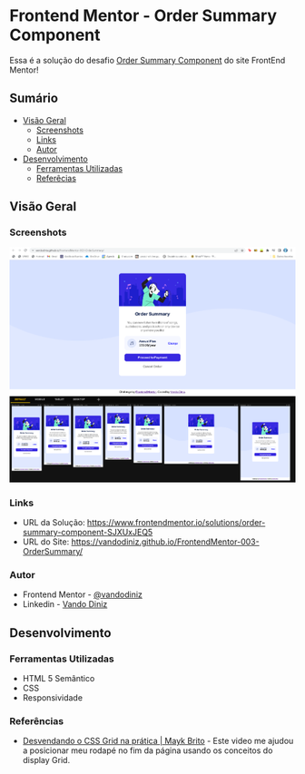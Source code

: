 # Frontend Mentor - Order Summary Component

Essa é a solução do desafio [Order Summary Component](https://www.frontendmentor.io/challenges/order-summary-component-QlPmajDUj) do site FrontEnd Mentor! 

## Sumário

- [Visão Geral](#visão-geral)
  - [Screenshots](#screenshots)
  - [Links](#links)
  - [Autor](#autor)
- [Desenvolvimento](#desenvolvimento)
  - [Ferramentas Utilizadas](#ferramentas-utilizadas)
  - [Referêcias](#referências)

## Visão Geral

### Screenshots

![](images/screenshot.png)
![](images/screenshot2.png)

### Links

- URL da Solução: https://www.frontendmentor.io/solutions/order-summary-component-SJXUxJEQ5
- URL do Site: https://vandodiniz.github.io/FrontendMentor-003-OrderSummary/

### Autor

- Frontend Mentor - [@vandodiniz](https://www.frontendmentor.io/profile/vandodiniz)
- Linkedin - [Vando Diniz](https://www.linkedin.com/in/vando-diniz-79b431234/)

## Desenvolvimento

### Ferramentas Utilizadas

- HTML 5 Semântico
- CSS
- Responsividade

### Referências

- [Desvendando o CSS Grid na prática | Mayk Brito](https://www.youtube.com/watch?v=HN1UjzRSdBk&ab_channel=Rocketseat) - Este video me ajudou a posicionar meu rodapé no fim da página usando os conceitos do display Grid.
